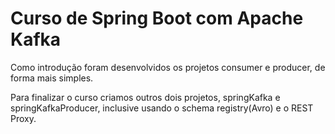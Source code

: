 # Curso de Spring Boot com Apache Kafka

Como introdução foram desenvolvidos os projetos consumer e producer, de forma mais simples.

Para finalizar o curso criamos outros dois projetos, springKafka e springKafkaProducer, inclusive usando o schema registry(Avro) e o REST Proxy. 